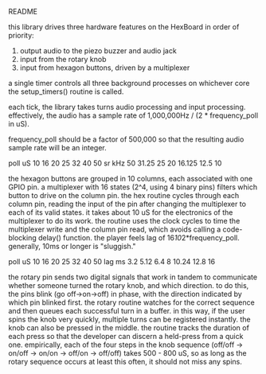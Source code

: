 README

this library drives three hardware features on the HexBoard
in order of priority:
 1) output audio to the piezo buzzer and audio jack
 2) input from the rotary knob
 3) input from hexagon buttons, driven by a multiplexer

a single timer controls all three background processes
on whichever core the setup_timers() routine is called.
 
each tick, the library takes turns audio processing 
and input processing. effectively, the audio has a
sample rate of 1,000,000Hz / (2 * frequency_poll in uS).

frequency_poll should be a factor of 500,000 so that 
the resulting audio sample rate will be an integer.

 poll uS 10 16    20 25 32     40   50
 sr  kHz 50 31.25 25 20 16.125 12.5 10

the hexagon buttons are grouped in 10 columns, each
associated with one GPIO pin. a multiplexer with
16 states (2^4, using 4 binary pins) filters which
button to drive on the column pin. the hex routine
cycles through each column pin, reading the input
of the pin after changing the multiplexer to each
of its valid states. it takes about 10 uS for the
electronics of the multiplexer to do its work.
the routine uses the clock cycles to time the
multiplexer write and the column pin read, which
avoids calling a code-blocking delay() function.
the player feels lag of 16*10*2*frequency_poll.
generally, 10ms or longer is "sluggish."

 poll uS 10   16    20   25 32    40   50
 lag  ms  3.2  5.12  6.4  8 10.24 12.8 16

the rotary pin sends two digital signals that work
in tandem to communicate whether someone turned 
the rotary knob, and which direction. to do this,
the pins blink (go off->on->off) in phase, with
the direction indicated by which pin blinked first.
the rotary routine watches for the correct sequence
and then queues each successful turn in a buffer.
in this way, if the user spins the knob very quickly,
multiple turns can be registered instantly.
the knob can also be pressed in the middle. the
routine tracks the duration of each press so that
the developer can discern a held-press from a quick one.
empirically, each of the four steps in the knob sequence
(off/off -> on/off -> on/on -> off/on -> off/off)
takes 500 - 800 uS, so as long as the rotary sequence
occurs at least this often, it should not miss any spins.